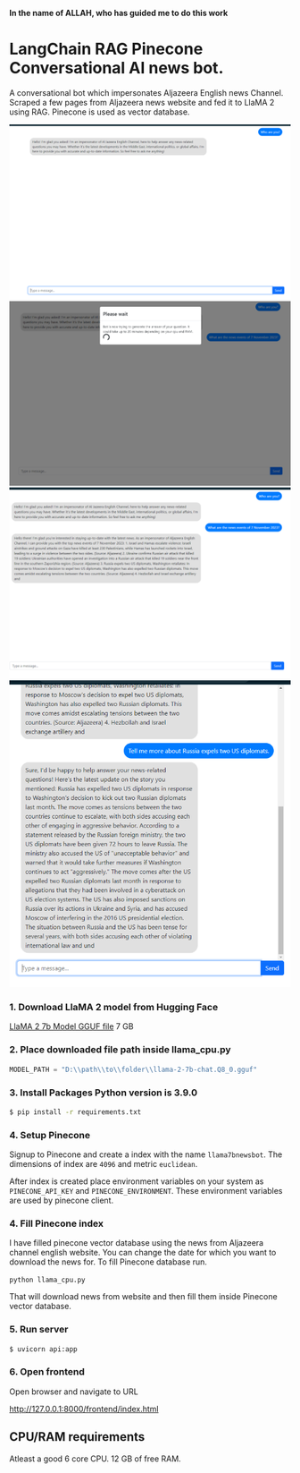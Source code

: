 **In the name of ALLAH, who has guided me to do this work**

# LangChain RAG Pinecone Conversational AI news bot.
A conversational bot which impersonates Aljazeera English news Channel. Scraped a few pages from Aljazeera news website and fed it to LlaMA 2 using RAG. Pinecone is used as vector database.

![](/screenshots/who-are-you.PNG)
![](/screenshots/doing-rag-llm-predict.PNG)
![](/screenshots/llm-pinecone-working.PNG)
![](/screenshots/more-results-with-context.PNG)

### 1. Download LlaMA 2 model from Hugging Face

[LlaMA 2 7b Model GGUF file](https://huggingface.co/TheBloke/Llama-2-7b-Chat-GGUF/resolve/main/llama-2-7b-chat.Q8_0.gguf) 7 GB

### 2. Place downloaded file path inside llama_cpu.py

```python
MODEL_PATH = "D:\\path\\to\\folder\\llama-2-7b-chat.Q8_0.gguf"
```

### 3. Install Packages Python version is 3.9.0

```sh
$ pip install -r requirements.txt
```

### 4. Setup Pinecone
Signup to Pinecone and create a index with the name ```llama7bnewsbot```. The dimensions of index are ```4096``` and metric ```euclidean```.

After index is created place environment variables on your system as ```PINECONE_API_KEY``` and ```PINECONE_ENVIRONMENT```. These environment variables are used by pinecone client.

### 4. Fill Pinecone index
I have filled pinecone vector database using the news from Aljazeera channel english website. You can change the date for which you want to download the news for. To fill Pinecone database run.

```python llama_cpu.py```

That will download news from website and then fill them inside Pinecone vector database.
### 5. Run server
```sh
$ uvicorn api:app
```

### 6. Open frontend

Open browser and navigate to URL

http://127.0.0.1:8000/frontend/index.html

## CPU/RAM requirements

Atleast a good 6 core CPU.
12 GB of free RAM.